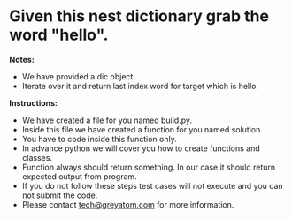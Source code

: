 # Given this nest dictionary grab the word "hello".

**Notes:**
* We have provided a dic object.
* Iterate over it and return last index word for target which is hello.


**Instructions:**
* We have created a file for you named build.py.
* Inside this file we have created a function for you named solution.
* You have to code inside this function only.
* In advance python we will cover you how to create functions and classes.
* Function always should return something. In our case it should return expected output from program.
* If you do not follow these steps test cases will not execute and you can not submit the code.
* Please contact tech@greyatom.com for more information.